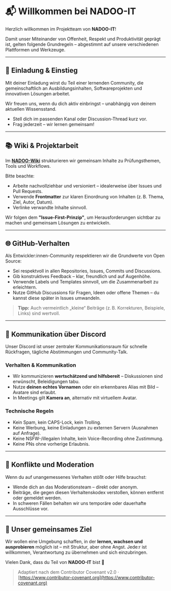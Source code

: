 # 📬 Willkommen bei NADOO-IT

Herzlich willkommen im Projektteam von **NADOO-IT**!

Damit unser Miteinander von Offenheit, Respekt und Produktivität geprägt ist, gelten folgende Grundregeln – abgestimmt auf unsere verschiedenen Plattformen und Werkzeuge.

---

## 📨 Einladung & Einstieg

Mit deiner Einladung wirst du Teil einer lernenden Community, die gemeinschaftlich an Ausbildungsinhalten, Softwareprojekten und innovativen Lösungen arbeitet. 

Wir freuen uns, wenn du dich aktiv einbringst – unabhängig von deinem aktuellen Wissensstand.

* Stell dich im passenden Kanal oder Discussion-Thread kurz vor.
* Frag jederzeit – wir lernen gemeinsam!

---

## 📚 Wiki & Projektarbeit

Im [**NADOO-Wiki**](https://github.com/NADOO-IT/NADOO-Wiki) strukturieren wir gemeinsam Inhalte zu Prüfungsthemen, Tools und Workflows.

Bitte beachte:

* Arbeite nachvollziehbar und versioniert – idealerweise über Issues und Pull Requests.
* Verwende **Frontmatter** zur klaren Einordnung von Inhalten (z. B. Thema, Ziel, Autor, Datum).
* Verlinke verwandte Inhalte sinnvoll.

Wir folgen dem **"Issue-First-Prinzip"**, um Herausforderungen sichtbar zu machen und gemeinsam Lösungen zu entwickeln.

---

## 🌐 GitHub-Verhalten

Als Entwickler\:innen-Community respektieren wir die Grundwerte von Open Source:

* Sei respektvoll in allen Repositories, Issues, Commits und Discussions.
* Gib konstruktives Feedback – klar, freundlich und auf Augenhöhe.
* Verwende Labels und Templates sinnvoll, um die Zusammenarbeit zu erleichtern.
* Nutze GitHub Discussions für Fragen, Ideen oder offene Themen – du kannst diese später in Issues umwandeln.

> **Tipp:** Auch vermeintlich „kleine“ Beiträge (z. B. Korrekturen, Beispiele, Links) sind wertvoll.

---

## 💬 Kommunikation über Discord

Unser Discord ist unser zentraler Kommunikationsraum für schnelle Rückfragen, tägliche Abstimmungen und Community-Talk.

### Verhalten & Kommunikation

* Wir kommunizieren **wertschätzend und hilfsbereit** – Diskussionen sind erwünscht, Beleidigungen tabu.
* Nutze **deinen echtes Vornamen** oder ein erkennbares Alias mit Bild – Avatare sind erlaubt.
* In Meetings gilt **Kamera an**, alternativ mit virtuellem Avatar.

### Technische Regeln

* Kein Spam, kein CAPS-Lock, kein Trolling.
* Keine Werbung, keine Einladungen zu externen Servern (Ausnahmen auf Anfrage).
* Keine NSFW-/illegalen Inhalte, kein Voice-Recording ohne Zustimmung.
* Keine PNs ohne vorherige Erlaubnis.

---

## 👥 Konflikte und Moderation

Wenn du auf unangemessenes Verhalten stößt oder Hilfe brauchst:

* Wende dich an das Moderationsteam – direkt oder anonym.
* Beiträge, die gegen diesen Verhaltenskodex verstoßen, können entfernt oder gemeldet werden.
* In schweren Fällen behalten wir uns temporäre oder dauerhafte Ausschlüsse vor.

---

## 🤝 Unser gemeinsames Ziel

Wir wollen eine Umgebung schaffen, in der **lernen, wachsen und ausprobieren** möglich ist – mit Struktur, aber ohne Angst. Jede\:r ist willkommen, Verantwortung zu übernehmen und sich einzubringen.

Vielen Dank, dass du Teil von **NADOO-IT** bist 💙

> Adaptiert nach dem Contributor Covenant v2.0 · [https://www.contributor-covenant.org](https://www.contributor-covenant.org)
